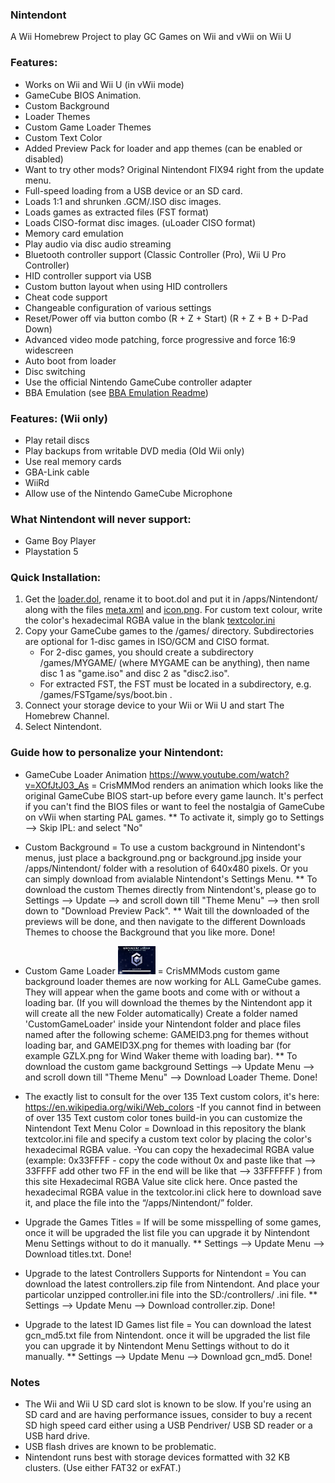 ### Nintendont
A Wii Homebrew Project to play GC Games on Wii and vWii on Wii U

### Features:
* Works on Wii and Wii U (in vWii mode)
* GameCube BIOS Animation.
* Custom Background
* Loader Themes
* Custom Game Loader Themes
* Custom Text Color
* Added Preview Pack for loader and app themes (can be enabled or disabled)
* Want to try other mods? Original Nintendont FIX94 right from the update menu.
* Full-speed loading from a USB device or an SD card.
* Loads 1:1 and shrunken .GCM/.ISO disc images.
* Loads games as extracted files (FST format)
* Loads CISO-format disc images. (uLoader CISO format)
* Memory card emulation
* Play audio via disc audio streaming
* Bluetooth controller support (Classic Controller (Pro), Wii U Pro Controller)
* HID controller support via USB
* Custom button layout when using HID controllers
* Cheat code support
* Changeable configuration of various settings
* Reset/Power off via button combo (R + Z + Start) (R + Z + B + D-Pad Down)
* Advanced video mode patching, force progressive and force 16:9 widescreen
* Auto boot from loader
* Disc switching
* Use the official Nintendo GameCube controller adapter
* BBA Emulation (see [BBA Emulation Readme](BBA_Readme.md))

### Features: (Wii only)
* Play retail discs
* Play backups from writable DVD media (Old Wii only)
* Use real memory cards
* GBA-Link cable
* WiiRd
* Allow use of the Nintendo GameCube Microphone

### What Nintendont will never support:
* Game Boy Player
* Playstation 5

### Quick Installation:
1. Get the [loader.dol](loader/loader.dol?raw=true), rename it to boot.dol and put it in /apps/Nintendont/ along with the files [meta.xml](nintendont/meta.xml?raw=true) and [icon.png](nintendont/icon.png?raw=true). For custom text colour, write the color's hexadecimal RGBA value in the blank [textcolor.ini](nintendont/textcolor.ini?raw=true)
2. Copy your GameCube games to the /games/ directory. Subdirectories are optional for 1-disc games in ISO/GCM and CISO format.
   * For 2-disc games, you should create a subdirectory /games/MYGAME/ (where MYGAME can be anything), then name disc 1 as "game.iso" and disc 2 as "disc2.iso".
   * For extracted FST, the FST must be located in a subdirectory, e.g. /games/FSTgame/sys/boot.bin .
3. Connect your storage device to your Wii or Wii U and start The Homebrew Channel.
4. Select Nintendont.

### Guide how to personalize your Nintendont: 
* GameCube Loader Animation https://www.youtube.com/watch?v=XOfJtJ03_As = CrisMMMod renders an animation which looks like the original GameCube BIOS start-up before every game launch. It's perfect if you can't find the BIOS files or want to feel the nostalgia of GameCube on vWii when starting PAL games.
                                                                          ** To activate it, simply go to Settings --> Skip IPL: and select "No"

* Custom Background =  To use a custom background in Nintendont's menus, just place a background.png or background.jpg inside your /apps/Nintendont/ folder with a resolution of 640x480 pixels. Or you can simply download from avialable Nintendont's Settings Menu.
                      ** To download the custom Themes directly from Nintendont's, please go to Settings --> Update --> and scroll down till "Theme Menu" --> then sroll down to "Download Preview Pack".
					  ** Wait till the downloaded of the previews will be done, and then navigate to the different Downloads Themes to choose the Background that you like more. Done!
					  

* Custom Game Loader ![](nintendont/example_loader.png) = CrisMMMods custom game background loader themes are now working for ALL GameCube games. They will appear when the game boots and come with or without a loading bar. (If you will download the themes by the Nintendont app it will create all the new Folder automatically) Create a folder named 'CustomGameLoader' inside your Nintendont folder and place files named after the following scheme: GAMEID3.png for themes without loading bar, and GAMEID3X.png for themes with loading bar (for example GZLX.png for Wind Waker theme with loading bar).
                                                          ** To download the custom game background Settings --> Update Menu --> and scroll down till "Theme Menu" --> Download Loader Theme. Done!
														  
* The exactly list to consult for the over 135 Text custom colors, it's here: https://en.wikipedia.org/wiki/Web_colors
  -If you cannot find in between of over 135 Text custom color tones build-in you can customize the Nintendont Text Menu Color = Download in this repository the blank textcolor.ini file and specify a custom text color by placing the color's hexadecimal RGBA value.
  -You can copy the hexadecimal RGBA value (example: 0x33FFFF - copy the code without 0x and paste like that --> 33FFFF add other two FF in the end will be like that --> 33FFFFFF ) from this site Hexadecimal RGBA Value site click here. Once pasted the hexadecimal RGBA value in the textcolor.ini click here to download save it, and place the file into the “/apps/Nintendont/” folder.​

* Upgrade the Games Titles = If will be some misspelling of some games, once it will be upgraded the list file you can upgrade it by Nintendont Menu Settings without to do it manually.
                             ** Settings --> Update Menu --> Download titles.txt. Done!
							 
* Upgrade to the latest Controllers Supports for Nintendont = You can download the latest controllers.zip file from Nintendont. And place your particolar unzipped controller.ini file into the SD:/controllers/ .ini file.
                                                             ** Settings --> Update Menu --> Download controller.zip. Done!
                                                             							 
* Upgrade to the latest ID Games list file = You can download the latest gcn_md5.txt file from Nintendont. once it will be upgraded the list file you can upgrade it by Nintendont Menu Settings without to do it manually.
                                         ** Settings --> Update Menu --> Download gcn_md5. Done!

  
  
  

### Notes
* The Wii and Wii U SD card slot is known to be slow. If you're using an SD card and are having performance issues, consider to buy a recent SD high speed card either using a USB Pendriver/ USB SD reader or a USB hard drive.
* USB flash drives are known to be problematic.
* Nintendont runs best with storage devices formatted with 32 KB clusters. (Use either FAT32 or exFAT.)
